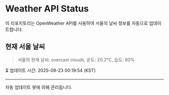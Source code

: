 
# Weather API Status

이 리포지토리는 OpenWeather API를 사용하여 서울의 날씨 정보를 자동으로 업데이트합니다.

## 현재 서울 날씨
> 서울의 현재 날씨: overcast clouds, 온도: 20.2°C, 습도: 80%

⏳ 업데이트 시간: 2025-09-23 00:19:54 (KST)

---
자동 업데이트 봇에 의해 관리됩니다.
